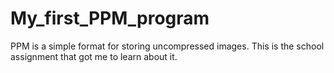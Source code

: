 # My_first_PPM_program
PPM is a simple format for storing uncompressed images. This is the school assignment that got me to learn about it.
